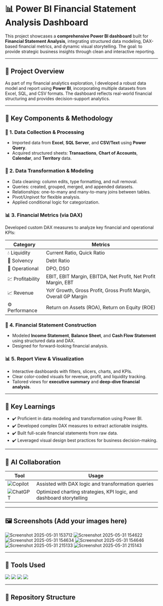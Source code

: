 # 📊 Power BI Financial Statement Analysis Dashboard

This project showcases a **comprehensive Power BI dashboard** built for **Financial Statement Analysis**, integrating structured data modeling, DAX-based financial metrics, and dynamic visual storytelling. The goal: to provide strategic business insights through clean and interactive reporting.

---

## 🚀 Project Overview

As part of my financial analytics exploration, I developed a robust data model and report using **Power BI**, incorporating multiple datasets from Excel, SQL, and CSV formats. The dashboard reflects real-world financial structuring and provides decision-support analytics.

---

## 🧩 Key Components & Methodology

### 📁 1. Data Collection & Processing
- Imported data from **Excel**, **SQL Server**, and **CSV/Text** using **Power Query**.
- Acquired structured sheets: **Transactions**, **Chart of Accounts**, **Calendar**, and **Territory** data.

### 🧼 2. Data Transformation & Modeling
- Data cleaning: column edits, type formatting, and null removal.
- Queries: created, grouped, merged, and appended datasets.
- Relationships: one-to-many and many-to-many joins between tables.
- Pivot/Unpivot for flexible analysis.
- Applied conditional logic for categorization.

### 📊 3. Financial Metrics (via DAX)
Developed custom DAX measures to analyze key financial and operational KPIs:

| Category | Metrics |
|----------|---------|
| 💧 Liquidity | Current Ratio, Quick Ratio |
| 💸 Solvency | Debt Ratio |
| 🧾 Operational | DPO, DSO |
| 💹 Profitability | EBIT, EBIT Margin, EBITDA, Net Profit, Net Profit Margin, EBT |
| 📈 Revenue | YoY Growth, Gross Profit, Gross Profit Margin, Overall GP Margin |
| ⚙️ Performance | Return on Assets (ROA), Return on Equity (ROE) |

### 📃 4. Financial Statement Construction
- Modeled **Income Statement**, **Balance Sheet**, and **Cash Flow Statement** using structured data and DAX.
- Designed for forward-looking financial analysis.

### 📊 5. Report View & Visualization
- Interactive dashboards with filters, slicers, charts, and KPIs.
- Clear color-coded visuals for revenue, profit, and liquidity tracking.
- Tailored views for **executive summary** and **deep-dive financial analysis**.

---

## 🧠 Key Learnings

- ✔️ Proficient in data modeling and transformation using Power BI.
- ✔️ Developed complex DAX measures to extract actionable insights.
- ✔️ Built full-scale financial statements from raw data.
- ✔️ Leveraged visual design best practices for business decision-making.

---

## 🤖 AI Collaboration

| Tool | Usage |
|------|-------|
| ![Copilot](https://img.shields.io/badge/GitHub%20Copilot-000000?style=for-the-badge&logo=github&logoColor=white) | Assisted with DAX logic and transformation queries |
| ![ChatGPT](https://img.shields.io/badge/ChatGPT-10A37F?style=for-the-badge&logo=openai&logoColor=white) | Optimized charting strategies, KPI logic, and dashboard storytelling |

---

## 🖼️ Screenshots (Add your images here)
![Screenshot 2025-05-31 153712](https://github.com/user-attachments/assets/0ccb3e45-bd56-46e6-899d-97363aa1b864)
![Screenshot 2025-05-31 154622](https://github.com/user-attachments/assets/57dd06d4-538d-4754-ad00-b156ef790ed9)
![Screenshot 2025-05-31 154634](https://github.com/user-attachments/assets/6754a88b-d323-4f01-9338-3ab597271c0e)
![Screenshot 2025-05-31 154646](https://github.com/user-attachments/assets/e354db53-73a4-4b30-ad09-85d413be0b9a)
![Screenshot 2025-05-31 215133](https://github.com/user-attachments/assets/1585a8c3-d825-4a1a-a340-4dfe22e22ac4)
![Screenshot 2025-05-31 215143](https://github.com/user-attachments/assets/91a538e1-689e-4e89-a0b8-d8a49d1ac0f9)

---

## 🧰 Tools Used

<img src="https://img.shields.io/badge/Microsoft%20Power%20BI-F2C811?style=for-the-badge&logo=powerbi&logoColor=black"/>
<img src="https://img.shields.io/badge/Microsoft%20Excel-217346?style=for-the-badge&logo=microsoft-excel&logoColor=white"/>
<img src="https://img.shields.io/badge/Copilot%20Assisted-000000?style=for-the-badge&logo=github&logoColor=white"/>
<img src="https://img.shields.io/badge/ChatGPT%20Integrated-10A37F?style=for-the-badge&logo=openai&logoColor=white"/>

---

## 📁 Repository Structure

